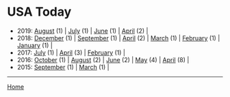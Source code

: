 # USA Today

  * 2019: 
      [August](./usa-today-2019-08.md) (1) | 
      [July](./usa-today-2019-07.md) (1) | 
      [June](./usa-today-2019-06.md) (1) | 
      [April](./usa-today-2019-04.md) (2) | 
  * 2018: 
      [December](./usa-today-2018-12.md) (1) | 
      [September](./usa-today-2018-09.md) (1) | 
      [April](./usa-today-2018-04.md) (2) | 
      [March](./usa-today-2018-03.md) (1) | 
      [February](./usa-today-2018-02.md) (1) | 
      [January](./usa-today-2018-01.md) (1) | 
  * 2017: 
      [July](./usa-today-2017-07.md) (1) | 
      [April](./usa-today-2017-04.md) (3) | 
      [February](./usa-today-2017-02.md) (1) | 
  * 2016: 
      [October](./usa-today-2016-10.md) (1) | 
      [August](./usa-today-2016-08.md) (2) | 
      [June](./usa-today-2016-06.md) (2) | 
      [May](./usa-today-2016-05.md) (4) | 
      [April](./usa-today-2016-04.md) (8) | 
  * 2015: 
      [September](./usa-today-2015-09.md) (1) | 
      [March](./usa-today-2015-03.md) (1) | 

----

[Home](../)
